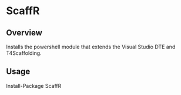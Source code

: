 ScaffR
======

Overview
-----
Installs the powershell module that extends the Visual Studio DTE and T4Scaffolding.

Usage
-----
Install-Package ScaffR